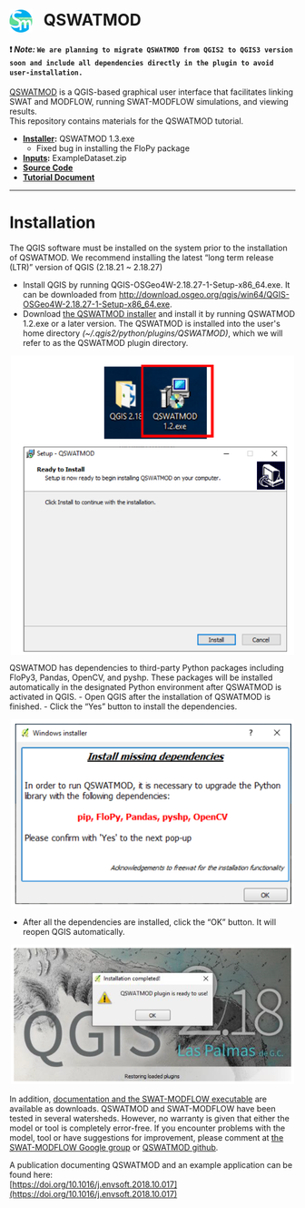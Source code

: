 # <img src="./imgs/icon.png" style="float" width="40" align="center"> &nbsp; QSWATMOD

#### :exclamation: ***Note:*** `We are planning to migrate QSWATMOD from QGIS2 to QGIS3 version soon and include all dependencies directly in the plugin to avoid user-installation.`

[QSWATMOD](https://swat.tamu.edu/software/swat-modflow/) is a QGIS-based graphical user interface that facilitates linking SWAT and MODFLOW, running SWAT-MODFLOW simulations, and viewing results.  
This repository contains materials for the QSWATMOD tutorial.  
- **[Installer](https://github.com/spark-brc/qswatmod/tree/master/Installer):** QSWATMOD 1.3.exe
    - Fixed bug in installing the FloPy package 
- **[Inputs](https://github.com/spark-brc/qswatmod/tree/master/Inputs):** ExampleDataset.zip
- **[Source Code](https://github.com/spark-brc/qswatmod/tree/master/SourceCode)**
- **[Tutorial Document](https://github.com/spark-brc/qswatmod/blob/master/QSWATMOD%20Tutorial.pdf)** 

-----
# Installation
The QGIS software must be installed on the system prior to the installation of QSWATMOD. We recommend installing the latest “long term release (LTR)” version of QGIS (2.18.21 ~ 2.18.27)

- Install QGIS by running QGIS-OSGeo4W-2.18.27-1-Setup-x86_64.exe. It can be downloaded from http://download.osgeo.org/qgis/win64/QGIS-OSGeo4W-2.18.27-1-Setup-x86_64.exe.
- Download [the QSWATMOD installer](https://github.com/spark-brc/qswatmod/tree/master/Installer) and install it by running QSWATMOD 1.2.exe or a later version. The QSWATMOD is installed into the user's home directory *(~/.qgis2/python/plugins/QSWATMOD)*, which we will refer to as the QSWATMOD plugin directory.

<p align="center">
    <img src="./imgs/fig_01.PNG" width="500" align="center">
</p>
QSWATMOD has dependencies to third-party Python packages including FloPy3, Pandas, OpenCV, and pyshp. These packages will be installed automatically in the designated Python environment after QSWATMOD is activated in QGIS.
- Open QGIS after the installation of QSWATMOD is finished.
- Click the “Yes” button to install the dependencies.

<p align="center">
    <img src="./imgs/fig_02.PNG" width="500">
</p>

- After all the dependencies are installed, click the “OK” button. It will reopen QGIS automatically.

<p align="center">
    <img src="./imgs/fig_03.PNG" width="500">
</p>

In addition, [documentation and the SWAT-MODFLOW executable](https://swat.tamu.edu/software/swat-modflow/) are available as downloads. QSWATMOD and SWAT-MODFLOW have been tested in several watersheds. However, no warranty is given that either the model or tool is completely error-free. If you encounter problems with the model, tool or have suggestions for improvement, please comment at [the SWAT-MODFLOW Google group](https://groups.google.com/forum/?hl=en#!forum/swat-modflow) or [QSWATMOD github](https://github.com/spark-brc/qswatmod/issues).

A publication documenting QSWATMOD and an example application can be found here:  
[https://doi.org/10.1016/j.envsoft.2018.10.017](https://doi.org/10.1016/j.envsoft.2018.10.017)

